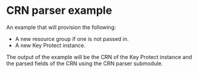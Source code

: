 # CRN parser example

An example that will provision the following:

- A new resource group if one is not passed in.
- A new Key Protect instance.

The output of the example will be the CRN of the Key Protect instance and the parsed fields of the CRN using the CRN parser submodule.
